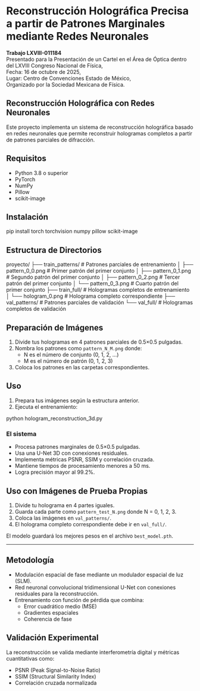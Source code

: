# Reconstrucción Holográfica Precisa a partir de Patrones Marginales mediante Redes Neuronales

**Trabajo LXVIII-011184**  
Presentado para la Presentación de un Cartel en el Área de Óptica dentro del LXVIII Congreso Nacional de Física,  
Fecha: 16 de octubre de 2025,   
Lugar: Centro de Convenciones Estado de México,  
Organizado por la Sociedad Mexicana de Física.

## Reconstrucción Holográfica con Redes Neuronales

Este proyecto implementa un sistema de reconstrucción holográfica basado en redes neuronales que permite reconstruir hologramas completos a partir de patrones parciales de difracción.

## Requisitos

- Python 3.8 o superior  
- PyTorch  
- NumPy  
- Pillow  
- scikit-image

## Instalación

pip install torch torchvision numpy pillow scikit-image


## Estructura de Directorios

proyecto/
├── train_patterns/ # Patrones parciales de entrenamiento
│ ├── pattern_0_0.png # Primer patrón del primer conjunto
│ ├── pattern_0_1.png # Segundo patrón del primer conjunto
│ ├── pattern_0_2.png # Tercer patrón del primer conjunto
│ └── pattern_0_3.png # Cuarto patrón del primer conjunto
├── train_full/ # Hologramas completos de entrenamiento
│ └── hologram_0.png # Holograma completo correspondiente
├── val_patterns/ # Patrones parciales de validación
└── val_full/ # Hologramas completos de validación


## Preparación de Imágenes

1. Divide tus hologramas en 4 patrones parciales de 0.5×0.5 pulgadas.  
2. Nombra los patrones como `pattern_N_M.png` donde:  
   - N es el número de conjunto (0, 1, 2, ...)  
   - M es el número de patrón (0, 1, 2, 3)  
3. Coloca los patrones en las carpetas correspondientes.

## Uso

1. Prepara tus imágenes según la estructura anterior.  
2. Ejecuta el entrenamiento:

python hologram_reconstruction_3d.py


### El sistema

- Procesa patrones marginales de 0.5×0.5 pulgadas.  
- Usa una U-Net 3D con conexiones residuales.  
- Implementa métricas PSNR, SSIM y correlación cruzada.  
- Mantiene tiempos de procesamiento menores a 50 ms.  
- Logra precisión mayor al 99.2%.

## Uso con Imágenes de Prueba Propias

1. Divide tu holograma en 4 partes iguales.  
2. Guarda cada parte como `pattern_test_N.png` donde N = 0, 1, 2, 3.  
3. Coloca las imágenes en `val_patterns/`.  
4. El holograma completo correspondiente debe ir en `val_full/`.

El modelo guardará los mejores pesos en el archivo `best_model.pth`.

---

## Metodología

- Modulación espacial de fase mediante un modulador espacial de luz (SLM).  
- Red neuronal convolucional tridimensional U-Net con conexiones residuales para la reconstrucción.  
- Entrenamiento con función de pérdida que combina:  
  - Error cuadrático medio (MSE)  
  - Gradientes espaciales  
  - Coherencia de fase

## Validación Experimental

La reconstrucción se valida mediante interferometría digital y métricas cuantitativas como:  
- PSNR (Peak Signal-to-Noise Ratio)  
- SSIM (Structural Similarity Index)  
- Correlación cruzada normalizada

